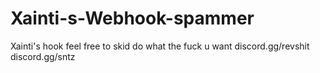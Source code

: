 # Xainti-s-Webhook-spammer
Xainti's hook feel free to skid do what the fuck u want
discord.gg/revshit
discord.gg/sntz
